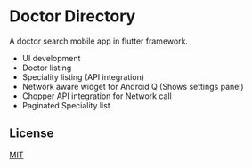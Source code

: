 # Doctor Directory

A doctor search mobile app in flutter framework.


* UI development
* Doctor listing
* Speciality listing (API integration)
* Network aware widget for Android Q (Shows settings panel)
* Chopper API integration for Network call
* Paginated Speciality list

## License
[MIT](https://choosealicense.com/licenses/mit/)
